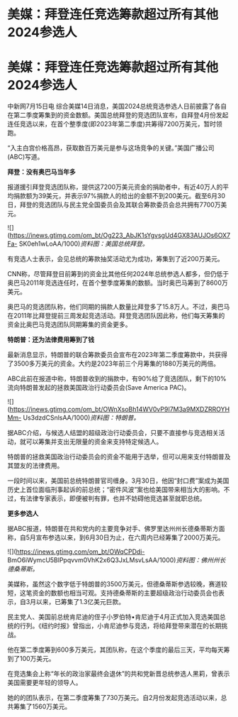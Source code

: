 # 美媒：拜登连任竞选筹款超过所有其他2024参选人

# 美媒：拜登连任竞选筹款超过所有其他2024参选人

中新网7月15日电
综合美媒14日消息，美国2024总统竞选参选人日前披露了各自在第二季度筹集到的资金数额。美国总统拜登的竞选团队宣布，自拜登4月份发起连任竞选以来，在首个整季度(即2023年第二季度)共筹得7200万美元，暂时领跑。

“入主白宫价格高昂，获取数百万美元是参与这场竞争的关键。”美国广播公司(ABC)写道。

**拜登：没有奥巴马当年多**

报道援引拜登竞选团队称，提供这7200万美元资金的捐助者中，有近40万人的平均捐款额为39美元，并表示97%捐款人的给出的金额不到200美元。截至6月30日，拜登的竞选团队与民主党全国委员会及其联合筹款委员会总共拥有7700万美元。

![](https://inews.gtimg.com/om_bt/Og223_AbJK1sYgvsgUd4GX83AUJOs6OX7Fa-
SK0eh1wLoAA/1000)_资料图：美国总统拜登。_

有竞选人士表示，会见总统的筹款抽奖活动尤为成功，筹集到了近200万美元。

CNN称，尽管拜登目前筹到的资金比其他任何2024年总统参选人都多，但仍低于奥巴马2011年竞选连任时，在首个整季度筹集的数额。当时奥巴马筹到了8600万美元。

奥巴马的竞选团队称，他们同期的捐款人数量比拜登多了15.8万人。不过，奥巴马在2011年比拜登提前三周发起竞选活动。拜登竞选团队因此称，他们每天筹集的资金比奥巴马竞选团队同期筹集的资金更多。

**特朗普：还为法律费用筹到了钱**

最新消息显示，特朗普的联合筹款委员会宣布在2023年第二季度筹款中，共获得了3500多万美元的资金。大约是2023年前三个月筹集的1880万美元的两倍。

ABC此前在报道中称，特朗普收到的捐款中，有90%给了竞选团队，剩下的10%流向特朗普发起的拯救美国政治行动委员会(Save America PAC)。

![](https://inews.gtimg.com/om_bt/OWnXsoBh14WV0vP9I7M3a9MXDZRROYHMm-
Us3dzdCSnlsAA/1000)_资料图：特朗普。_

据ABC介绍，与候选人结盟的超级政治行动委员会，只要不直接参与竞选相关活动，就可以筹集并支出无限量的资金来支持特定候选人。

特朗普的拯救美国政治行动委员会的资金不能用于选举，但可以用来支付特朗普及其盟友的法律费用。

一段时间以来，美国前总统特朗普官司缠身。3月30日，他因“封口费”案成为美国历史上首位面临刑事起诉的前总统；“密件风波”案也给美国带来相当大的影响。不过，有法律专家表示，即便被判有罪，也并不妨碍他竞选甚至就职总统。

**更多参选人**

据ABC报道，特朗普在共和党内的主要竞争对手、佛罗里达州州长德桑蒂斯方面称，自5月宣布参选以来，到6月30日为止，在六周内已经筹集了2000万美元。

![](https://inews.gtimg.com/om_bt/OWqCPDdi-
BmO6iWymcU5BlPpqvvm0VhK2x6Q3JxLMsvLsAA/1000)_资料图：佛州州长德桑蒂斯。_

美媒称，虽然这个数字低于特朗普的3500万美元，但德桑蒂斯参选较晚，赛道较短，这笔资金的数额也相当可观。支持德桑蒂斯的主要超级政治行动委员会也表示，自3月以来，已筹集了1.3亿美元巨款。

民主党人、美国前总统肯尼迪的侄子小罗伯特•肯尼迪于4月正式加入竞选美国总统的行列。《纽约时报》曾指出，小肯尼迪参与竞选，将给拜登带来潜在的长期挑战。

他在第二季度筹到600多万美元，其团队称，在这个季度的最后三天，平均每天筹到了100万美元。

在竞选集会上称“年长的政治家最终会退休”的共和党新晋总统参选人黑莉，曾表示美国需要更年轻的领导人。

她的的团队表示，在第二季度筹集了730万美元。自2月份发起竞选活动以来，总共筹集了1560万美元。

